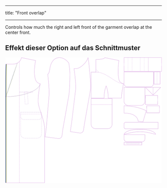 - - -
title: "Front overlap"
- - -

Controls how much the right and left front of the garment overlap at the center front.

## Effekt dieser Option auf das Schnittmuster

![This image shows the effect of this option by superimposing several variants that have a different value for this option](carlton_frontoverlap_sample.svg "Effect of this option on the pattern")
